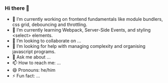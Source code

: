### Hi there 👋

<!--
**tangjm/tangjm** is a ✨ _special_ ✨ repository because its `README.md` (this file) appears on your GitHub profile.
Here are some ideas to get you started:
-->

- 🔭 I’m currently working on frontend fundamentals like module bundlers, css grid, debouncing and throttling.
- 🌱 I’m currently learning Webpack, Server-Side Events, and styling \<select\> elements.
- 👯 I’m looking to collaborate on ...
- 🤔 I’m looking for help with managing complexity and organising javascript programs.
- 💬 Ask me about ...
- 📫 How to reach me: ...
- 😄 Pronouns: he/him
- ⚡ Fun fact: ...

